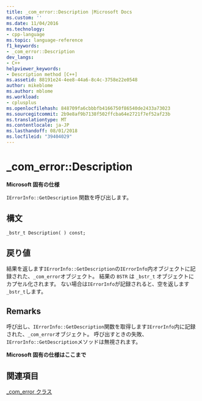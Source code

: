 ```yaml
---
title: _com_error::Description |Microsoft Docs
ms.custom: ''
ms.date: 11/04/2016
ms.technology:
- cpp-language
ms.topic: language-reference
f1_keywords:
- _com_error::Description
dev_langs:
- C++
helpviewer_keywords:
- Description method [C++]
ms.assetid: 88191e24-4ee8-44a6-8c4c-3758e22e0548
author: mikeblome
ms.author: mblome
ms.workload:
- cplusplus
ms.openlocfilehash: 848709fa6cbbbfb4166750f86540de2433a73023
ms.sourcegitcommit: 2b9e8af9b7138f502ffcba64e2721f7ef52af23b
ms.translationtype: MT
ms.contentlocale: ja-JP
ms.lasthandoff: 08/01/2018
ms.locfileid: "39404029"
---
```

# <a name="comerrordescription"></a>_com_error::Description
**Microsoft 固有の仕様**  
  
 `IErrorInfo::GetDescription` 関数を呼び出します。  
  
## <a name="syntax"></a>構文  
  
```  
_bstr_t Description( ) const;  
```  
  
## <a name="return-value"></a>戻り値  
 結果を返します`IErrorInfo::GetDescription`の`IErrorInfo`内オブジェクトに記録された、`_com_error`オブジェクト。 結果の `BSTR` は `_bstr_t` オブジェクトにカプセル化されます。 ない場合は`IErrorInfo`が記録されると、空を返します`_bstr_t`します。  
  
## <a name="remarks"></a>Remarks  
 呼び出し、`IErrorInfo::GetDescription`関数を取得します`IErrorInfo`内に記録された、`_com_error`オブジェクト。 呼び出すときの失敗、`IErrorInfo::GetDescription`メソッドは無視されます。  
  
 **Microsoft 固有の仕様はここまで**  
  
## <a name="see-also"></a>関連項目  
 [_com_error クラス](../cpp/com-error-class.md)
